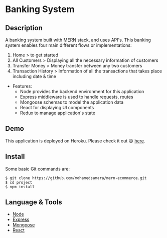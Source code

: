 # Banking System 

## Description
A banking system built with MERN stack, and uses API's. This banking system enables four main different flows or implementations:
1. Home > to get started
2. All Customers > Displaying all the necessary information of customers 
3. Transfer Money > Money transfer between any two customers
4. Transaction History > Information of all the transactions that takes place including date & time 

* Features:
  * Node provides the backend environment for this application
  * Express middleware is used to handle requests, routes
  * Mongoose schemas to model the application data
  * React for displaying UI components
  * Redux to manage application's state

## Demo
This application is deployed on Heroku. Please check it out 😄 [here](https://kashish-banking-system.herokuapp.com/ "here title").
## Install
Some basic Git commands are:
```
$ git clone https://github.com/mohamedsamara/mern-ecommerce.git
$ cd project
$ npm install
```
## Language & Tools
* [Node](https://nodejs.org/en/ "Node title")
* [Express](https://expressjs.com/ "Express title")
* [Mongoose](https://mongoosejs.com/ "Mongoose title")
* [React](https://reactjs.org/ "React title")
